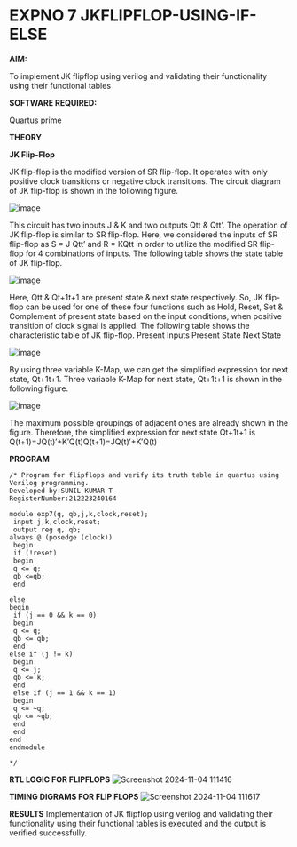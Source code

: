 # EXPNO 7 JKFLIPFLOP-USING-IF-ELSE

**AIM:** 

To implement  JK flipflop using verilog and validating their functionality using their functional tables

**SOFTWARE REQUIRED:**

Quartus prime

**THEORY**

**JK Flip-Flop**

JK flip-flop is the modified version of SR flip-flop. It operates with only positive clock transitions or negative clock transitions. The circuit diagram of JK flip-flop is shown in the following figure.

![image](https://github.com/naavaneetha/JKFLIPFLOP-USING-IF-ELSE/assets/154305477/a649c30b-232b-4558-b188-fd6c09845180)


This circuit has two inputs J & K and two outputs Qtt & Qtt’. The operation of JK flip-flop is similar to SR flip-flop. Here, we considered the inputs of SR flip-flop as S = J Qtt’ and R = KQtt in order to utilize the modified SR flip-flop for 4 combinations of inputs. The following table shows the state table of JK flip-flop.

![image](https://github.com/naavaneetha/JKFLIPFLOP-USING-IF-ELSE/assets/154305477/c4360742-e8a8-4937-b089-c46c0433f9a3)

 
Here, Qtt & Qt+1t+1 are present state & next state respectively. So, JK flip-flop can be used for one of these four functions such as Hold, Reset, Set & Complement of present state based on the input conditions, when positive transition of clock signal is applied. The following table shows the characteristic table of JK flip-flop. Present Inputs Present State Next State
 
![image](https://github.com/naavaneetha/JKFLIPFLOP-USING-IF-ELSE/assets/154305477/6c275261-a6d5-4c37-a3a7-1e88ca11c4cd)

By using three variable K-Map, we can get the simplified expression for next state, Qt+1t+1. Three variable K-Map for next state, Qt+1t+1 is shown in the following figure.
 
![image](https://github.com/naavaneetha/JKFLIPFLOP-USING-IF-ELSE/assets/154305477/5174f41b-0ce0-4329-a372-6d1943ea6673)

The maximum possible groupings of adjacent ones are already shown in the figure. Therefore, the simplified expression for next state Qt+1t+1 is Q(t+1)=JQ(t)′+K′Q(t)Q(t+1)=JQ(t)′+K′Q(t)

**PROGRAM**
```
/* Program for flipflops and verify its truth table in quartus using Verilog programming.
Developed by:SUNIL KUMAR T
RegisterNumber:212223240164

module exp7(q, qb,j,k,clock,reset);
 input j,k,clock,reset;
 output reg q, qb;
always @ (posedge (clock))
 begin
 if (!reset)
 begin
 q <= q;
 qb <=qb;
 end

else
begin
 if (j == 0 && k == 0)
 begin
 q <= q;
 qb <= qb;
 end
else if (j != k)
 begin
 q <= j;
 qb <= k;
 end
 else if (j == 1 && k == 1)
 begin
 q <= ~q;
 qb <= ~qb;
 end
 end
end
endmodule

*/
```

**RTL LOGIC FOR FLIPFLOPS**
![Screenshot 2024-11-04 111416](https://github.com/user-attachments/assets/fccebc77-132a-4384-a16e-cb9127a62c92)


**TIMING DIGRAMS FOR FLIP FLOPS**
![Screenshot 2024-11-04 111617](https://github.com/user-attachments/assets/165f74c3-d5c7-45d1-8c29-23ad1e2f560a)


**RESULTS**
Implementation of JK flipflop using verilog and validating their functionality using their functional tables is executed and the output is verified successfully.
